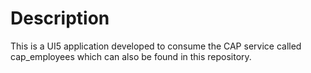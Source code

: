 # Description
This is a UI5 application developed to consume the CAP service called cap_employees which can also be found in this repository.
